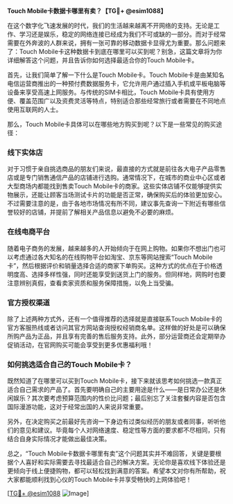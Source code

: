 **Touch Mobile卡数据卡哪里有卖？【TG💪+ @esim1088】**

在这个数字化飞速发展的时代，我们的生活越来越离不开网络的支持。无论是工作、学习还是娱乐，稳定的网络连接已经成为我们不可或缺的一部分。而对于经常需要在外奔波的人群来说，拥有一张可靠的移动数据卡显得尤为重要。那么问题来了：Touch Mobile卡这种数据卡到底在哪里可以买到呢？别急，这篇文章将为你详细解答这个问题，并且告诉你如何选择最适合你的Touch Mobile卡。

首先，让我们简单了解一下什么是Touch Mobile卡。Touch Mobile卡是由某知名电信运营商推出的一种预付费数据服务卡，它允许用户通过插入手机或平板电脑等设备来享受高速上网服务。与传统的SIM卡相比，Touch Mobile卡具有使用方便、覆盖范围广以及资费灵活等特点，特别适合那些经常旅行或者需要在不同地点使用互联网的人士。

那么，Touch Mobile卡具体可以在哪些地方购买到呢？以下是一些常见的购买途径：

### 线下实体店

对于习惯于亲自挑选商品的朋友们来说，最直接的方式就是前往各大电子产品零售店或是专门销售通信产品的店铺进行选购。通常情况下，在城市的商业中心区或者大型商场内都能找到售卖Touch Mobile卡的商家。这些实体店铺不仅能够提供实物展示，还能让顾客当场测试卡片的功能是否正常，确保购买后的体验更加安心。不过需要注意的是，由于各地市场情况有所不同，建议事先查询一下附近有哪些信誉较好的店铺，并提前了解相关产品信息以避免不必要的麻烦。

### 在线电商平台

随着电子商务的发展，越来越多的人开始倾向于在网上购物。如果你不想出门也可以考虑通过各大知名的在线购物平台如淘宝、京东等网站搜索“Touch Mobile卡”，然后根据评价和销量选择合适的商家下单购买。这种方式的优点在于价格透明度高、选择多样性强，同时还能享受到送货上门的服务。但同样地，网购时也要注意辨别真假，查看卖家资质和服务保障措施，以免上当受骗。

### 官方授权渠道

除了上述两种方式外，还有一个值得推荐的选择就是直接联系Touch Mobile卡的官方客服热线或者访问其官方网站查询授权经销商名单。这样做的好处是可以确保所购产品为正品，并且享有完善的售后服务支持。此外，部分运营商还会定期举办促销活动，在官网购买可能会享受到更多优惠福利哦！

### 如何挑选适合自己的Touch Mobile卡？

既然知道了在哪里可以买到Touch Mobile卡，接下来就该思考如何挑选一款真正适合自己需求的产品了。首先要明确自己的主要用途是什么——是日常办公还是休闲娱乐？其次要考虑预算范围内的性价比问题；最后别忘了关注套餐内容是否包含国际漫游功能，这对于经常出国的人来说非常重要。

另外，在决定购买之前最好先咨询一下身边有过类似经历的朋友或者同事，听听他们的意见和建议。毕竟每个人对网络速度、稳定性等方面的要求都不尽相同，只有结合自身实际情况才能做出最佳决策。

总之，“Touch Mobile卡数据卡哪里有卖”这个问题其实并不难回答，关键是要根据个人喜好和实际需要去寻找最适合自己的解决方案。无论你是喜欢线下体验还是更倾向于线上便捷购物，都可以轻松找到满意的答案。希望本文对你有所帮助，祝大家都能顺利找到心仪的Touch Mobile卡并享受畅快的上网体验吧！

[[TG💪+ @esim1088](https://t.me/s/esim1088) ![Image](https://i.postimg.cc/4NQfJmqS/Snipaste-2025-05-13-00-14-12.png)]